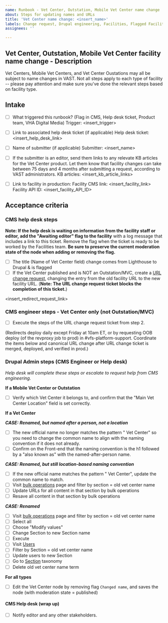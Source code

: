 ```yaml
---
name: Runbook - Vet Center, Outstation, Mobile Vet Center name change
about: Steps for updating names and URLs
title: 'Vet Center name change: <insert_name>'
labels: Change request, Drupal engineering, Facilities, Flagged Facilities, User support, Vet Center, sitewide
assignees: ''

---
```


## Vet Center, Outstation, Mobile Vet Center facility name change - Description
Vet Centers, Mobile Vet Centers, and Vet Center Oustations may all be subject to name changes in VAST. Not all steps apply to each type of facility -- please pay attention and make sure you've done the relevant steps based on facility type.

## Intake
- [ ] What triggered this runbook? (Flag in CMS, Help desk ticket, Product team, VHA Digital Media)
Trigger: <insert_trigger>

- [ ] Link to associated help desk ticket (if applicable)
Help desk ticket: <insert_help_desk_link>

- [ ] Name of submitter (if applicable)
Submitter: <insert_name>

- [ ] If the submitter is an editor, send them links to any relevate KB articles for the Vet Center product. Let them know that facility changes can take between 75 days and 4 months after submitting a request, according to VAST administrators.
KB articles: <insert_kb_article_links>

- [ ] Link to facility in production:
Facility CMS link: <insert_facility_link>
Facility API ID: <insert_facility_API_ID>

## Acceptance criteria

### CMS help desk steps
**Note: If the help desk is waiting on information from the facility staff or editor, add the "Awaiting editor" flag to the facility** with a log message that includes a link to this ticket. Remove the flag when the ticket is ready to be worked by the Facilities team. **Be sure to preserve the current moderation state of the node when adding or removing the flag.**
- [ ] The title (Name of Vet Center field) change comes from Lighthouse to Drupal & is flagged
- [ ] If the Vet Center published and is NOT an Outstation/MVC, create a [URL change request](https://github.com/department-of-veterans-affairs/va.gov-cms/issues/new?assignees=&template=runbook-facility-url-change.md&title=URL+Change+for%3A+%3Cinsert+facility+name%3E), changing the entry from the old facility URL to the new facility URL. (**Note: The URL change request ticket blocks the completion of this ticket.**)

<insert_redirect_request_link>

### CMS engineer steps - Vet Center only (not Outstation/MVC)
- [ ] Execute the steps of the URL change request ticket from step 2.

(Redirects deploy daily except Friday at 10am ET, or by requesting OOB deploy (of the revproxy job to prod) in #vfs-platform-support. Coordinate the items below and canonical URL change after URL change ticket is merged, deployed, and verified in prod.)

### Drupal Admin steps (CMS Engineer or Help desk)
_Help desk will complete these steps or escalate to request help from CMS engineering._

**If a Mobile Vet Center or Outstation**
- [ ] Verify which Vet Center it belongs to, and confirm that the "Main Vet Center Location" field is set correctly.

**If a Vet Center**

***CASE: Renamed, but named after a person, not a location***

- [ ] The new official name no longer matches the pattern "<location> Vet Center" so you need to change the common name to align with the <location> naming convention if it does not already.
- [ ] Confirm on the Front-end that the <location> naming convention is the h1 followed by a "also known as" with the named-after-person name.

***CASE: Renamed, but still location-based naming convention***

- [ ] If the new official name matches the pattern "<city> Vet Center", update the common name to match.
- [ ] Visit [bulk operations](https://prod.cms.va.gov/admin/content/bulk) page and filter by section = old vet center name
- [ ] Update URLs for all content in that section by bulk operations
- [ ] Resave all content in that section by bulk operations

***CASE: Renamed***
- [ ] Visit [bulk operations](https://prod.cms.va.gov/admin/content/bulk) page and filter by section = old vet center name
- [ ] Select all
- [ ] Choose "Modify values"
- [ ] Change Section to new Section name
- [ ] Execute
- [ ] Visit [Users](https://prod.cms.va.gov/admin/people)
- [ ] Filter by Section = old vet center name
- [ ] Update users to new Section
- [ ] Go to [Section](https://prod.cms.va.gov/admin/structure/taxonomy/manage/administration/overview) taxonomy
- [ ] Delete old vet center name term
 
**For all types**
- [ ] Edit the Vet Center node by removing flag `Changed name`, and saves the node (with moderation state = published)

#### CMS Help desk (wrap up)
- [ ] Notify editor and any other stakeholders.
